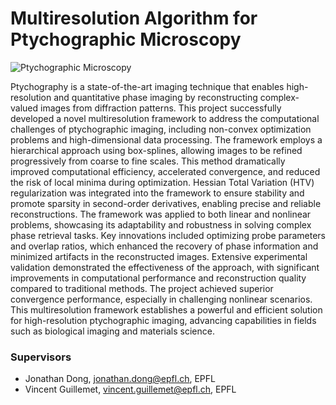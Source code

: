 # Multiresolution Algorithm for Ptychographic Microscopy

![Ptychographic Microscopy](https://bigwww.epfl.ch/teaching/projects/proposals/00454.jpg)

Ptychography is a state-of-the-art imaging technique that enables high-resolution and quantitative phase imaging by reconstructing complex-valued images from diffraction patterns. This project successfully developed a novel multiresolution framework to address the computational challenges of ptychographic imaging, including non-convex optimization problems and high-dimensional data processing. The framework employs a hierarchical approach using box-splines, allowing images to be refined progressively from coarse to fine scales. This method dramatically improved computational efficiency, accelerated convergence, and reduced the risk of local minima during optimization. Hessian Total Variation (HTV) regularization was integrated into the framework to ensure stability and promote sparsity in second-order derivatives, enabling precise and reliable reconstructions. The framework was applied to both linear and nonlinear problems, showcasing its adaptability and robustness in solving complex phase retrieval tasks. Key innovations included optimizing probe parameters and overlap ratios, which enhanced the recovery of phase information and minimized artifacts in the reconstructed images. Extensive experimental validation demonstrated the effectiveness of the approach, with significant improvements in computational performance and reconstruction quality compared to traditional methods. The project achieved superior convergence performance, especially in challenging nonlinear scenarios. This multiresolution framework establishes a powerful and efficient solution for high-resolution ptychographic imaging, advancing capabilities in fields such as biological imaging and materials science.

### Supervisors
- Jonathan Dong, [jonathan.dong@epfl.ch](mailto:jonathan.dong@epfl.ch), EPFL
- Vincent Guillemet, [vincent.guillemet@epfl.ch](mailto:vincent.guillemet@epfl.ch), EPFL
